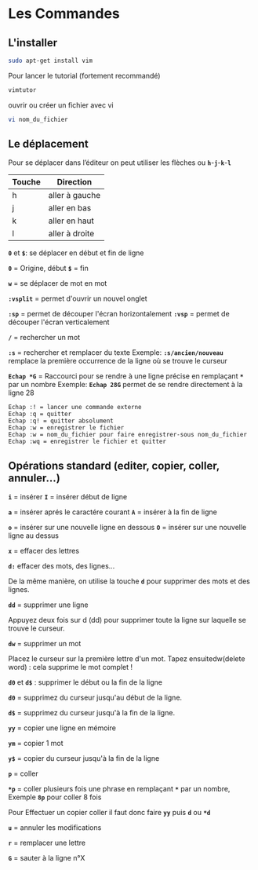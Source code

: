 # Les Commandes

## L'installer 

```bash
sudo apt-get install vim
```

Pour lancer le tutorial (fortement recommandé)

```bash
vimtutor
```

ouvrir ou créer un fichier avec vi 

```bash 
vi nom_du_fichier
```

## Le déplacement

Pour se déplacer dans l’éditeur on peut utiliser les flèches ou **`h`**-**`j`**-**`k`**-**`l`**

|  Touche | Direction  |
|---|---|
| h  | aller à gauche  |
| j  | aller en bas |
| k  | aller en haut |
| l  | aller à droite  |


**`0`** et **`$`**: se déplacer en début et fin de ligne

**`0`** = Origine, début
**`$`** = fin

**`w`** = se déplacer de mot en mot

**`:vsplit`** = permet d'ouvrir un nouvel onglet 

**``:sp``** = permet de découper l'écran horizontalement 
**``:vsp``** = permet de découper l'écran verticalement

**`/`** = rechercher un mot

**`:s`** = rechercher et remplacer du texte
Exemple: **``:s/ancien/nouveau``** remplace la première occurrence de la ligne où se trouve le curseur 

**``Echap *G``** = Raccourci pour se rendre à une ligne précise en remplaçant **``*``** par un nombre
Exemple: **``Echap 28G``** permet de se rendre directement à la ligne 28

    Echap :! = lancer une commande externe
    Echap :q = quitter
    Echap :q! = quitter absolument
    Echap :w = enregistrer le fichier
    Echap :w = nom_du_fichier pour faire enregistrer-sous nom_du_fichier
    Echap :wq = enregistrer le fichier et quitter 


## Opérations standard (editer, copier, coller, annuler…)

**`i`** = insérer
**`I`** = insérer début de ligne

**`a`** = insérer aprés le caractére courant 
**`A`** = insérer à la fin de ligne 

**`o`** = insérer sur une nouvelle ligne en dessous
**`O`** = insérer sur une nouvelle ligne au dessus

**`x`** = effacer des lettres 

**`d:`** effacer des mots, des lignes…

De la même manière, on utilise la touche **`d`** pour supprimer des mots et des lignes.

**`dd`** = supprimer une ligne

Appuyez deux fois sur d (dd) pour supprimer toute la ligne sur laquelle se trouve le curseur.

**`dw`** = supprimer un mot

Placez le curseur sur la première lettre d'un mot. Tapez ensuitedw(delete word) : cela supprime le mot complet !

**`d0`** et **`d$`** : supprimer le début ou la fin de la ligne

**`d0`** = supprimez du curseur jusqu'au début de la ligne.

**`d$`** = supprimez du curseur jusqu'à la fin de la ligne.

**`yy`** = copier une ligne en mémoire 

**`ym`** = copier 1 mot 

**`y$`** = copier du curseur jusqu'à la fin de la ligne

**`p`** = coller

**`*p`** = coller plusieurs fois une phrase en remplaçant **`*`** par un nombre, Exemple **`8p`** pour coller 8 fois

Pour Effectuer un copier coller il faut donc faire **`yy`** puis **`d`** ou **`*d`**

**`u`** = annuler les modifications

**`r`** = remplacer une lettre

**`G`** = sauter à la ligne n°X




